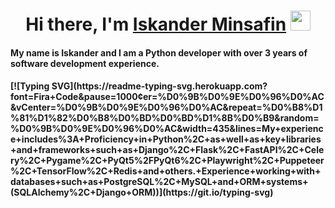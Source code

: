 <h1 align="center">Hi there, I'm <a href="https://daniilshat.ru/" target="_blank">Iskander Minsafin</a> 
<img src="https://github.com/blackcater/blackcater/raw/main/images/Hi.gif" height="32"/></h1>
<h4 align="left">My name is Iskander and I am a Python developer with over 3 years of software development experience.

<h4 align="left">[![Typing SVG](https://readme-typing-svg.herokuapp.com?font=Fira+Code&pause=1000&center=%D0%9B%D0%9E%D0%96%D0%AC&vCenter=%D0%9B%D0%9E%D0%96%D0%AC&repeat=%D0%B8%D1%81%D1%82%D0%B8%D0%BD%D0%BD%D1%8B%D0%B9&random=%D0%9B%D0%9E%D0%96%D0%AC&width=435&lines=My+experience+includes%3A+Proficiency+in+Python%2C+as+well+as+key+libraries+and+frameworks+such+as+Django%2C+Flask%2C+FastAPI%2C+Celery%2C+Pygame%2C+PyQt5%2FPyQt6%2C+Playwright%2C+Puppeteer%2C+TensorFlow%2C+Redis+and+others.+Experience+working+with+databases+such+as+PostgreSQL%2C+MySQL+and+ORM+systems+(SQLAlchemy%2C+Django+ORM))](https://git.io/typing-svg)
